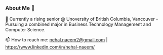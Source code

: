 ### About Me 📣

<!--
**Nehal-Naeem/Nehal-Naeem** is a ✨ _special_ ✨ repository because its `README.md` (this file) appears on your GitHub profile.

Here are some ideas to get you started:

- 🔭 I’m currently working on ...
- 🌱 I’m currently learning ...
- 👯 I’m looking to collaborate on ...
- 🤔 I’m looking for help with ...
- 💬 Ask me about ...
- 📫 How to reach me: ...
- 😄 Pronouns: ...
- ⚡ Fun fact: ...
-->

🏫 Currently a rising senior @ Unoversity of British Columbia, Vancouver - Pursuing a combined major in Business Technology Management and Computer Science.

📫 How to reach me: nehal.naeem2@gmail.com | https://www.linkedin.com/in/nehal-naeem/
